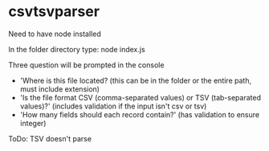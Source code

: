 # csvtsvparser

Need to have node installed

In the folder directory type: node index.js

Three question will be prompted in the console

* 'Where is this file located? (this can be in the folder or the entire path, must include extension)
* 'Is the file format CSV (comma-separated values) or TSV (tab-separated values)?' (includes validation if the input isn't csv or tsv)
* 'How many fields should each record contain?' (has validation to ensure integer)

ToDo: TSV doesn't parse
